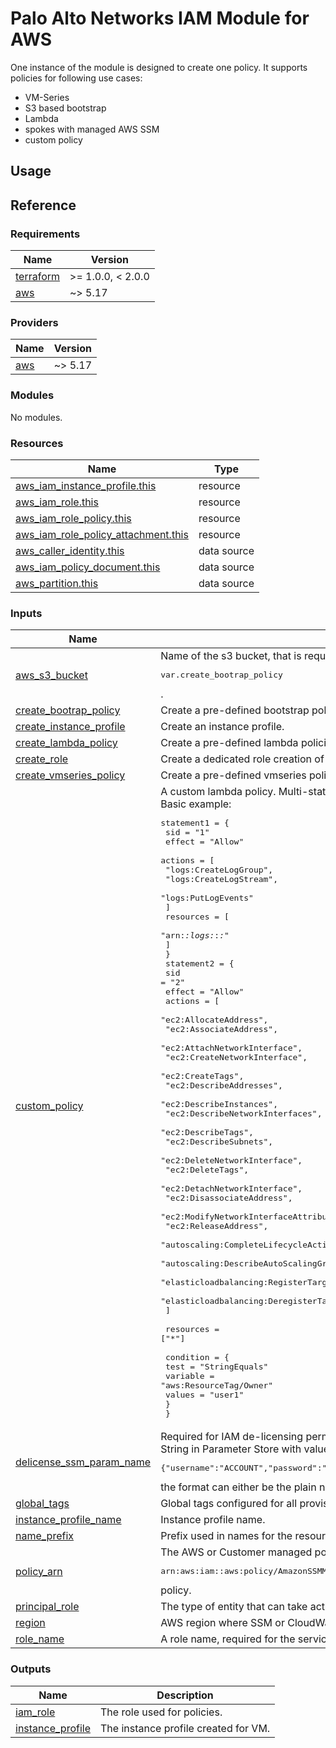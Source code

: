 # Palo Alto Networks IAM Module for AWS

One instance of the module is designed to create one policy.
It supports policies for following use cases:
* VM-Series
* S3 based bootstrap
* Lambda
* spokes with managed AWS SSM
* custom policy

## Usage

## Reference
<!-- BEGINNING OF PRE-COMMIT-TERRAFORM DOCS HOOK -->
### Requirements

| Name | Version |
|------|---------|
| <a name="requirement_terraform"></a> [terraform](#requirement\_terraform) | >= 1.0.0, < 2.0.0 |
| <a name="requirement_aws"></a> [aws](#requirement\_aws) | ~> 5.17 |

### Providers

| Name | Version |
|------|---------|
| <a name="provider_aws"></a> [aws](#provider\_aws) | ~> 5.17 |

### Modules

No modules.

### Resources

| Name | Type |
|------|------|
| [aws_iam_instance_profile.this](https://registry.terraform.io/providers/hashicorp/aws/latest/docs/resources/iam_instance_profile) | resource |
| [aws_iam_role.this](https://registry.terraform.io/providers/hashicorp/aws/latest/docs/resources/iam_role) | resource |
| [aws_iam_role_policy.this](https://registry.terraform.io/providers/hashicorp/aws/latest/docs/resources/iam_role_policy) | resource |
| [aws_iam_role_policy_attachment.this](https://registry.terraform.io/providers/hashicorp/aws/latest/docs/resources/iam_role_policy_attachment) | resource |
| [aws_caller_identity.this](https://registry.terraform.io/providers/hashicorp/aws/latest/docs/data-sources/caller_identity) | data source |
| [aws_iam_policy_document.this](https://registry.terraform.io/providers/hashicorp/aws/latest/docs/data-sources/iam_policy_document) | data source |
| [aws_partition.this](https://registry.terraform.io/providers/hashicorp/aws/latest/docs/data-sources/partition) | data source |

### Inputs

| Name | Description | Type | Default | Required |
|------|-------------|------|---------|:--------:|
| <a name="input_aws_s3_bucket"></a> [aws\_s3\_bucket](#input\_aws\_s3\_bucket) | Name of the s3 bucket, that is required and used for<pre>var.create_bootrap_policy</pre>. | `string` | `null` | no |
| <a name="input_create_bootrap_policy"></a> [create\_bootrap\_policy](#input\_create\_bootrap\_policy) | Create a pre-defined bootstrap policy. | `bool` | `false` | no |
| <a name="input_create_instance_profile"></a> [create\_instance\_profile](#input\_create\_instance\_profile) | Create an instance profile. | `bool` | `false` | no |
| <a name="input_create_lambda_policy"></a> [create\_lambda\_policy](#input\_create\_lambda\_policy) | Create a pre-defined lambda policies for ASG. | `bool` | `false` | no |
| <a name="input_create_role"></a> [create\_role](#input\_create\_role) | Create a dedicated role creation of pre-defined policies. | `bool` | `true` | no |
| <a name="input_create_vmseries_policy"></a> [create\_vmseries\_policy](#input\_create\_vmseries\_policy) | Create a pre-defined vmseries policy. | `bool` | `false` | no |
| <a name="input_custom_policy"></a> [custom\_policy](#input\_custom\_policy) | A custom lambda policy. Multi-statement is supported.<br>Basic example:<pre>statement1 = {<br>    sid    = "1"<br>    effect = "Allow"<br>    actions = [<br>      "logs:CreateLogGroup",<br>      "logs:CreateLogStream",<br>      "logs:PutLogEvents"<br>    ]<br>    resources = [<br>      "arn:*:logs:*:*:*"<br>    ]<br>  }<br>  statement2 = {<br>    sid    = "2"<br>    effect = "Allow"<br>    actions = [<br>      "ec2:AllocateAddress",<br>      "ec2:AssociateAddress",<br>      "ec2:AttachNetworkInterface",<br>      "ec2:CreateNetworkInterface",<br>      "ec2:CreateTags",<br>      "ec2:DescribeAddresses",<br>      "ec2:DescribeInstances",<br>      "ec2:DescribeNetworkInterfaces",<br>      "ec2:DescribeTags",<br>      "ec2:DescribeSubnets",<br>      "ec2:DeleteNetworkInterface",<br>      "ec2:DeleteTags",<br>      "ec2:DetachNetworkInterface",<br>      "ec2:DisassociateAddress",<br>      "ec2:ModifyNetworkInterfaceAttribute",<br>      "ec2:ReleaseAddress",<br>      "autoscaling:CompleteLifecycleAction",<br>      "autoscaling:DescribeAutoScalingGroups",<br>      "elasticloadbalancing:RegisterTargets",<br>      "elasticloadbalancing:DeregisterTargets"<br>    ]<br><br>    resources = ["*"]<br><br>    condition = {<br>      test     = "StringEquals"<br>      variable = "aws:ResourceTag/Owner"<br>      values   = "user1"<br>    }<br>  }</pre> | <pre>map(object({<br>    sid       = string<br>    effect    = string<br>    actions   = list(string)<br>    resources = list(string)<br>    condition = optional(object({<br>      test     = string<br>      variable = string<br>      values   = list(string)<br>    }))<br>  }))</pre> | `null` | no |
| <a name="input_delicense_ssm_param_name"></a> [delicense\_ssm\_param\_name](#input\_delicense\_ssm\_param\_name) | Required for IAM de-licensing permissions.<br>String in Parameter Store with value in below format:<pre>{"username":"ACCOUNT","password":"PASSWORD","panorama1":"IP_ADDRESS1","panorama2":"IP_ADDRESS2","license_manager":"LICENSE_MANAGER_NAME"}"</pre>the format can either be the plain name in case you store it without hierarchy or with a "/" in case you store in in a hierarchy | `string` | `null` | no |
| <a name="input_global_tags"></a> [global\_tags](#input\_global\_tags) | Global tags configured for all provisioned resources. | `map(any)` | n/a | yes |
| <a name="input_instance_profile_name"></a> [instance\_profile\_name](#input\_instance\_profile\_name) | Instance profile name. | `string` | `null` | no |
| <a name="input_name_prefix"></a> [name\_prefix](#input\_name\_prefix) | Prefix used in names for the resources. (IAM Role, Instance Profile) | `string` | n/a | yes |
| <a name="input_policy_arn"></a> [policy\_arn](#input\_policy\_arn) | The AWS or Customer managed policy arn. It should be used for spoke VM scenario using the AWS managed<pre>arn:aws:iam::aws:policy/AmazonSSMManagedInstanceCore</pre>policy. | `string` | `null` | no |
| <a name="input_principal_role"></a> [principal\_role](#input\_principal\_role) | The type of entity that can take actions in AWS. | `string` | `"ec2.amazonaws.com"` | no |
| <a name="input_region"></a> [region](#input\_region) | AWS region where SSM or CloudWatch is located. | `string` | n/a | yes |
| <a name="input_role_name"></a> [role\_name](#input\_role\_name) | A role name, required for the service. | `string` | n/a | yes |

### Outputs

| Name | Description |
|------|-------------|
| <a name="output_iam_role"></a> [iam\_role](#output\_iam\_role) | The role used for policies. |
| <a name="output_instance_profile"></a> [instance\_profile](#output\_instance\_profile) | The instance profile created for VM. |
<!-- END OF PRE-COMMIT-TERRAFORM DOCS HOOK -->
